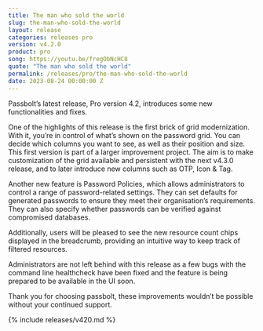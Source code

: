 ```yaml
---
title: The man who sold the world
slug: the-man-who-sold-the-world
layout: release
categories: releases pro
version: v4.2.0
product: pro
song: https://youtu.be/fregObNcHC8
quote: "The man who sold the world"
permalink: /releases/pro/the-man-who-sold-the-world
date: 2023-08-24 00:00:00 Z
---
```


Passbolt’s latest release, Pro version 4.2, introduces some new functionalities and fixes. 

One of the highlights of this release is the first brick of grid  modernization. With it, you’re in control of what’s shown on the password grid. You can decide which columns you want to see, as well as their position and size. This first version is part of a larger improvement project. The aim is to make customization of the grid available and persistent with the next v4.3.0 release, and to later introduce new columns such as OTP, Icon & Tag.

Another new feature is Password Policies, which allows administrators to control a range of password-related settings. They can set defaults for generated passwords to ensure they meet their organisation’s requirements. They can also specify whether passwords can be verified against compromised databases. 

Additionally, users will be pleased to see the new resource count chips displayed in the breadcrumb, providing an intuitive way to keep track of filtered resources. 

Administrators are not left behind with this release as a few bugs with the command line healthcheck have been fixed and the feature is being prepared to be available in the UI soon.

Thank you for choosing passbolt, these improvements wouldn’t be possible without your continued support.

{% include releases/v420.md %}